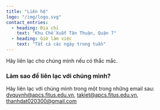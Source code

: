 ```yaml
---
title: "Liên hệ"
logo: "/img/logo.svg"
contact_entries:
  - heading: Địa chỉ
    text: "Khu Chế Xuất Tân Thuận, Quận 7"
  - heading: Giờ làm việc
    text: "Tất cả các ngày trong tuần"
---
```


Hãy liên lạc cho chúng mình nếu có thắc mắc.

<h3 class="f4 b lh-title mb2">Làm sao để liên lạc với chúng mình?</h3>

Hãy liên lạc với chúng mình trong một trong những email sau: dvquynh@apcs.fitus.edu.vn, takiet@apcs.fitus.edu.vn, thanhdat020300@gmail.com
